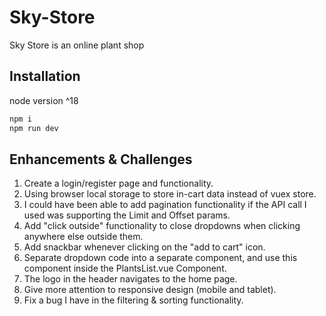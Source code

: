 # Sky-Store

Sky Store is an online plant shop
## Installation

node version ^18

```bash
npm i
npm run dev
```

## Enhancements & Challenges

1. Create a login/register page and functionality.
2. Using browser local storage to store in-cart data instead of vuex store.
3. I could have been able to add pagination functionality if the API call I used was supporting the Limit and Offset params.
4. Add "click outside" functionality to close dropdowns when clicking anywhere else outside them.
5. Add snackbar whenever clicking on the "add to cart" icon.
6. Separate dropdown code into a separate component, and use this component inside the PlantsList.vue Component.
7. The logo in the header navigates to the home page.
8. Give more attention to responsive design (mobile and tablet).
9. Fix a bug I have in the filtering & sorting functionality.